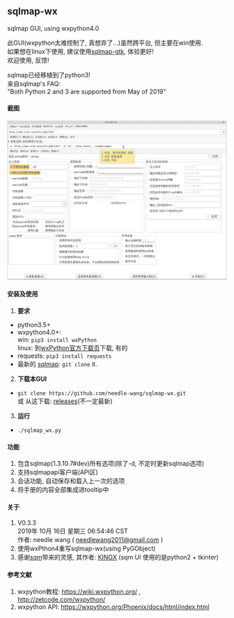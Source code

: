 ## sqlmap-wx
sqlmap GUI, using wxpython4.0  

此GUI(wxpython太难控制了, 真想弃了...)虽然跨平台, 但主要在win使用.  
如果想在linux下使用, 建议使用[sqlmap-gtk](https://github.com/needle-wang/sqlmap-gtk), 体验更好!  
欢迎使用, 反馈!  

sqlmap已经移植到了python3!  
来自sqlmap's FAQ:  
"Both Python 2 and 3 are supported from May of 2019"  

#### 截图
![screenshot](https://github.com/needle-wang/sqlmap-wx/blob/master/screenshots/sqlmap-wx1.png)

#### 安装及使用
1. **要求**  
  - python3.5+
  - wxpython4.0+:  
     win: `pip3 install wxPython`  
     linux: 到[wxPython官方下载页](https://wxpython.org/pages/downloads/index.html)下载, 有的  
  - requests: `pip3 install requests`  
  - 最新的 [sqlmap](https://github.com/sqlmapproject/sqlmap): `git clone` it.  
2. **下载本GUI**
  - `git clone https://github.com/needle-wang/sqlmap-wx.git`  
  或 从这下载: [releases](https://github.com/needle-wang/sqlmap-wx/releases)(不一定最新)  
3. **运行**  
  - `./sqlmap_wx.py`  

#### 功能
1. 包含sqlmap(1.3.10.7#dev)所有选项(除了-d, 不定时更新sqlmap选项)  
2. 支持sqlmapapi客户端(API区)  
3. 会话功能, 自动保存和载入上一次的选项  
4. 将手册的内容全部集成进tooltip中

#### 关于
1. V0.3.3  
   2019年 10月 16日 星期三 06:54:46 CST  
   作者: needle wang ( needlewang2011@gmail.com )  
2. 使用wxPthon4重写sqlmap-wx(using PyGObject)  
5. 感谢[sqm](https://github.com/kxcode/gui-for-sqlmap)带来的灵感, 其作者: [KINGX](https://github.com/kxcode) (sqm UI 使用的是python2 + tkinter)  

#### 参考文献
1. wxpython教程: https://wiki.wxpython.org/ , http://zetcode.com/wxpython/  
2. wxpython API: https://wxpython.org/Phoenix/docs/html/index.html  
